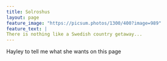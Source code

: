 ```yaml
---
title: Solroshus
layout: page
feature_image: "https://picsum.photos/1300/400?image=989"
feature_text: |
There is nothing like a Swedish country getaway...
---
```


Hayley to tell me what she wants on this page
